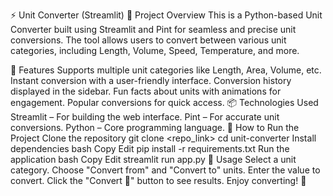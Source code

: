 ⚡ Unit Converter (Streamlit) 
📌 Project Overview
This is a Python-based Unit Converter built using Streamlit and Pint for seamless and precise unit conversions. The tool allows users to convert between various unit categories, including Length, Volume, Speed, Temperature, and more.

🚀 Features 
Supports multiple unit categories like Length, Area, Volume, etc. Instant conversion with a user-friendly interface. Conversion history displayed in the sidebar. Fun facts about units with animations for engagement. Popular conversions for quick access. 📦 Technologies Used Streamlit – For building the web interface. Pint – For accurate unit conversions. Python – Core programming language. 
🔧 How to Run the Project Clone the repository git clone <repo_link> cd unit-converter Install dependencies bash Copy Edit pip install -r requirements.txt Run the application bash Copy Edit streamlit run app.py 
🎉 Usage 
Select a unit category. Choose "Convert from" and "Convert to" units. Enter the value to convert. 
Click the "Convert 🔄" button to see results. Enjoy converting! 🚀
